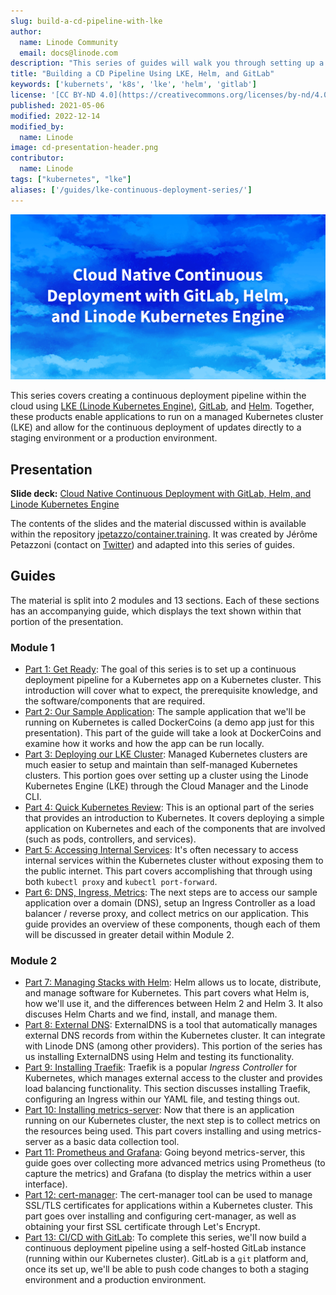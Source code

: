 ```yaml
---
slug: build-a-cd-pipeline-with-lke
author:
  name: Linode Community
  email: docs@linode.com
description: "This series of guides will walk you through setting up a continous deployment pipeline with GitLab, Helm, and LKE (Linode Kubernetes Engine)."
title: "Building a CD Pipeline Using LKE, Helm, and GitLab"
keywords: ['kubernets', 'k8s', 'lke', 'helm', 'gitlab']
license: '[CC BY-ND 4.0](https://creativecommons.org/licenses/by-nd/4.0)'
published: 2021-05-06
modified: 2022-12-14
modified_by:
  name: Linode
image: cd-presentation-header.png
contributor:
  name: Linode
tags: ["kubernetes", "lke"]
aliases: ['/guides/lke-continuous-deployment-series/']
---
```


![Cloud Native Continuous Deployment with GitLab, Helm, and Linode Kubernetes Engine](cd-presentation-header.png "Cloud Native Continuous Deployment with GitLab, Helm, and Linode Kubernetes Engine")

This series covers creating a continuous deployment pipeline within the cloud using [LKE (Linode Kubernetes Engine)](https://www.linode.com/products/kubernetes/), [GitLab](https://about.gitlab.com/), and [Helm](https://helm.sh/). Together, these products enable applications to run on a managed Kubernetes cluster (LKE) and allow for the continuous deployment of updates directly to a staging environment or a production environment.

## Presentation

**Slide deck:** [Cloud Native Continuous Deployment with GitLab, Helm, and Linode Kubernetes Engine](https://2021-03-lke.container.training/)

The contents of the slides and the material discussed within is available within the repository [jpetazzo/container.training](https://github.com/jpetazzo/container.training/tree/2021-03-lke). It was created by Jérôme Petazzoni (contact on [Twitter](https://twitter.com/jpetazzo)) and adapted into this series of guides.

## Guides

The material is split into 2 modules and 13 sections. Each of these sections has an accompanying guide, which displays the text shown within that portion of the presentation.

### Module 1

- [Part 1: Get Ready](/docs/guides/build-a-cd-pipeline-with-lke-part-1/): The goal of this series is to set up a continuous deployment pipeline for a Kubernetes app on a Kubernetes cluster. This introduction will cover what to expect, the prerequisite knowledge, and the software/components that are required.
- [Part 2: Our Sample Application](/docs/guides/build-a-cd-pipeline-with-lke-part-2/): The sample application that we'll be running on Kubernetes is called DockerCoins (a demo app just for this presentation). This part of the guide will take a look at DockerCoins and examine how it works and how the app can be run locally.
- [Part 3: Deploying our LKE Cluster](/docs/guides/build-a-cd-pipeline-with-lke-part-3/): Managed Kubernetes clusters are much easier to setup and maintain than self-managed Kubernetes clusters. This portion goes over setting up a cluster using the Linode Kubernetes Engine (LKE) through the Cloud Manager and the Linode CLI.
- [Part 4: Quick Kubernetes Review](/docs/guides/build-a-cd-pipeline-with-lke-part-4/): This is an optional part of the series that provides an introduction to Kubernetes. It covers deploying a simple application on Kubernetes and each of the components that are involved (such as pods, controllers, and services).
- [Part 5: Accessing Internal Services](/docs/guides/build-a-cd-pipeline-with-lke-part-5/): It's often necessary to access internal services within the Kubernetes cluster without exposing them to the public internet. This part covers accomplishing that through using both `kubectl proxy` and `kubectl port-forward`.
- [Part 6: DNS, Ingress, Metrics](/docs/guides/build-a-cd-pipeline-with-lke-part-6/): The next steps are to access our sample application over a domain (DNS), setup an Ingress Controller as a load balancer / reverse proxy, and collect metrics on our application. This guide provides an overview of these components, though each of them will be discussed in greater detail within Module 2.


### Module 2

- [Part 7: Managing Stacks with Helm](/docs/guides/build-a-cd-pipeline-with-lke-part-7/): Helm allows us to locate, distribute, and manage software for Kubernetes. This part covers what Helm is, how we'll use it, and the differences between Helm 2 and Helm 3. It also discuses Helm Charts and we find, install, and manage them.
- [Part 8: External DNS](/docs/guides/build-a-cd-pipeline-with-lke-part-8/): ExternalDNS is a tool that automatically manages external DNS records from within the Kubernetes cluster. It can integrate with Linode DNS (among other providers). This portion of the series has us installing ExternalDNS using Helm and testing its functionality.
- [Part 9: Installing Traefik](/docs/guides/build-a-cd-pipeline-with-lke-part-9/): Traefik is a popular *Ingress Controller* for Kubernetes, which manages external access to the cluster and provides load balancing functionality. This section discusses installing Traefik, configuring an Ingress within our YAML file, and testing things out.
- [Part 10: Installing metrics-server](/docs/guides/build-a-cd-pipeline-with-lke-part-1/0): Now that there is an application running on our Kubernetes cluster, the next step is to collect metrics on the resources being used. This part covers installing and using metrics-server as a basic data collection tool.
- [Part 11: Prometheus and Grafana](/docs/guides/build-a-cd-pipeline-with-lke-part-1/1): Going beyond metrics-server, this guide goes over collecting more advanced metrics using Prometheus (to capture the metrics) and Grafana (to display the metrics within a user interface).
- [Part 12: cert-manager](/docs/guides/build-a-cd-pipeline-with-lke-part-1/2): The cert-manager tool can be used to manage SSL/TLS certificates for applications within a Kubernetes cluster. This part goes over installing and configuring cert-manager, as well as obtaining your first SSL certificate through Let's Encrypt.
- [Part 13: CI/CD with GitLab](/docs/guides/build-a-cd-pipeline-with-lke-part-1/3): To complete this series, we'll now build a continuous deployment pipeline using a self-hosted GitLab instance (running within our Kubernetes cluster). GitLab is a `git` platform and, once its set up, we'll be able to push code changes to both a staging environment and a production environment.